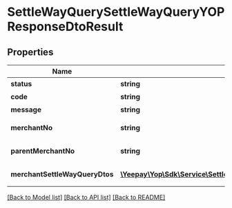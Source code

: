 # SettleWayQuerySettleWayQueryYOPResponseDtoResult

## Properties
Name | Type | Description | Notes
------------ | ------------- | ------------- | -------------
**status** | **string** | 处理状态 | [optional] 
**code** | **string** | 返回码 | [optional] 
**message** | **string** | 返回描述 | [optional] 
**merchantNo** | **string** | 收款商户编号 | [optional] 
**parentMerchantNo** | **string** | 发起方商户编号 | [optional] 
**merchantSettleWayQueryDtos** | [**\Yeepay\Yop\Sdk\Service\Settle\Model\SettleWayQueryMerchantSettleWayQueryYOPDtoResult[]**](SettleWayQueryMerchantSettleWayQueryYOPDtoResult.md) | 结算方向列表 | [optional] 

[[Back to Model list]](../README.md#documentation-for-models) [[Back to API list]](../README.md#documentation-for-api-endpoints) [[Back to README]](../README.md)


